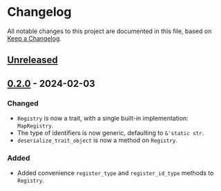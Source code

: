 # Changelog

All notable changes to this project are documented in this file, based on [Keep a Changelog][keepachangelog].

<!-- next-header -->

## [Unreleased]

## [0.2.0] - 2024-02-03
### Changed
- `Registry` is now a trait, with a single built-in implementation: `MapRegistry`.
- The type of identifiers is now generic, defaulting to `&'static str`.
- `deserialize_trait_object` is now a method on `Registry`.

### Added
- Added convenience `register_type` and `register_id_type` methods to `Registry`.

<!-- next-url -->
[Unreleased]: https://github.com/Gohla/serde_flexitos/compare/release/serde_flexitos/0.2.0...HEAD
[0.2.0]: https://github.com/Gohla/serde_flexitos/compare/release/serde_flexitos/0.1.0...release/serde_flexitos/0.2.0
[0.1.0]: https://github.com/Gohla/serde_flexitos/compare/...release/serde_flexitos/0.1.0

[keepachangelog]: https://keepachangelog.com/en/1.0.0/

